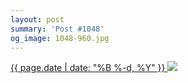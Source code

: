 ```yaml
---
layout: post
summary: 'Post #1048'
og_image: 1048-960.jpg
---
```


<p>
 <time>
  <a href="/1048">
   {{ page.date | date: "%B %-d, %Y" }}
  </a>
 </time>
 <a href="/1048">
  <img data-taken="12/7/2019" sizes="(min-width: 700px) 50vw, calc(100vw - 2rem)" src="{{ site.assets_url }}/1048-480.jpg" srcset="{{ site.assets_url }}/1048-240.jpg 240w, {{ site.assets_url }}/1048-480.jpg 480w, {{ site.assets_url }}/1048-720.jpg 720w, {{ site.assets_url }}/1048-960.jpg 960w"/>
 </a>
</p>
